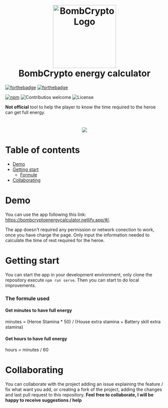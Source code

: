 <h1 align="center">
  <br>
  <a href="https://github.com/r2diesel/stcala-forest-lodge/"><img src="https://user-images.githubusercontent.com/66505715/137637573-b82578cb-65ba-478c-b749-9313e115b18f.png" alt="BombCryptoLogo" width="200"></a>
  
  <br />
  BombCrypto energy calculator
</h1>

[![forthebadge](https://forthebadge.com/images/badges/made-with-vue.svg)](https://forthebadge.com)
[![forthebadge](https://forthebadge.com/images/badges/built-with-love.svg)](https://forthebadge.com)

[![npm](https://img.shields.io/badge/npm-6.14.11-red.svg)](https://quasar.dev)
![Contributios welcome](https://img.shields.io/badge/Contributions-Welcome-green.svg)
![License](https://img.shields.io/badge/License-Apache_2.0-green.svg)

**Not official** tool to help the player to know the time required to the heroe can get full energy. 

<h1 align="center">
  <img src="https://user-images.githubusercontent.com/66505715/137637708-0b529c34-6a7b-4de7-af99-c8f1f9d62216.png" />
</h1>

# Table of contents

- [Demo](#demo)
- [Getting start](#getting-start)
    - [Formule](#the-formule-used)
- [Collaborating](#collaborating)

# Demo

You can use the app following this link: https://bombcryptoenergycalculator.netlify.app/#/.

The app doesn't required any permission or network conection to work, once you have charge the page. Only input the information needed to calculate the time of rest required for the heroe.

# Getting start

You can start the app in your development environment, only clone the repository execute `npm run serve`. Then you can start to do local improvements.

### The formule used

#### Get minutes to have full energy
minutes = (Heroe Stamina * 50) / (House extra stamina + Battery skill extra stamina)

#### Get hours to have full energy
hours = minutes / 60

# Collaborating

You can collaborate with the project adding an issue explaining the feature / fix what want you add, or creating a fork of the project, adding the changes and last pull request to this repository. **Feel free to collaborate, I will be happy to receive suggestions / help**
